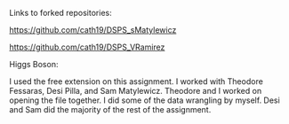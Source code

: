 Links to forked repositories:

https://github.com/cath19/DSPS_sMatylewicz

https://github.com/cath19/DSPS_VRamirez

Higgs Boson:

I used the free extension on this assignment. 
I worked with Theodore Fessaras, Desi Pilla, and Sam Matylewicz. Theodore and I worked on opening the file together. 
I did some of the data wrangling by myself. Desi and Sam did the majority of the rest of the assignment.
